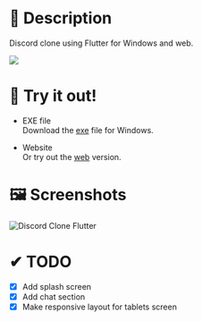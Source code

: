 # 📢 Description
Discord clone using Flutter for Windows and web.

<a title="Made with Fluent Design" href="https://github.com/bdlukaa/fluent_ui">
  <img
    src="https://img.shields.io/badge/fluent-design-blue?style=flat-square&color=7A7574&labelColor=0078D7"
  />
</a>

# 🚀 Try it out!

- EXE file  
  Download the [exe](https://github.com/harysuryanto/discord_desktop_clone/files/8907212/discord_desktop_clone.zip) file for Windows.
  
  
- Website  
  Or try out the [web](https://discord-flutter.netlify.app) version.

# 🖼 Screenshots
![Discord Clone Flutter](https://user-images.githubusercontent.com/17674038/171520996-504257f2-2058-491d-beb3-e92317519ab1.png)

# ✔ TODO
- [x] Add splash screen
- [x] Add chat section
- [x] Make responsive layout for tablets screen
